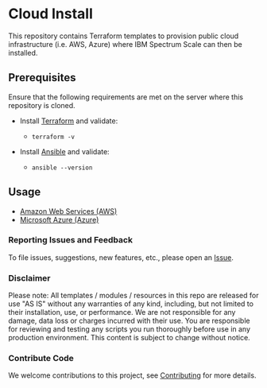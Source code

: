 # Cloud Install 

This repository contains Terraform templates to provision public cloud infrastructure (i.e. AWS, Azure) where IBM Spectrum Scale can then be installed. 

## Prerequisites

Ensure that the following requirements are met on the server where this repository is cloned. 

* Install [Terraform](https://learn.hashicorp.com/terraform/getting-started/install.html) and validate:

    * `terraform -v`

* Install [Ansible](https://docs.ansible.com/ansible/latest/installation_guide/intro_installation.html) and validate: 

    * `ansible --version` 

## Usage

  * [Amazon Web Services (AWS)](docs/aws.md)
  * [Microsoft Azure (Azure)](docs/azure.md)


### Reporting Issues and Feedback

To file issues, suggestions, new features, etc., please open an [Issue](https://github.com/IBM/ibm-spectrum-scale-cloud-install/issues).

### Disclaimer

Please note: All templates / modules / resources in this repo are released for use "AS IS" without any warranties of
any kind, including, but not limited to their installation, use, or performance. We are not responsible for any damage,
data loss or charges incurred with their use. You are responsible for reviewing and testing any scripts you run
thoroughly before use in any production environment. This content is subject to change without notice.

### Contribute Code

We welcome contributions to this project, see [Contributing](CONTRIBUTING.md) for more details.
